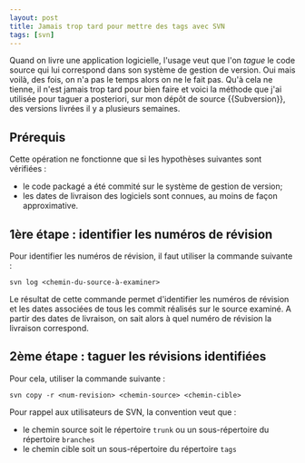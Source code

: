 ```yaml
---
layout: post
title: Jamais trop tard pour mettre des tags avec SVN
tags: [svn]
---
```


Quand on livre une application logicielle, l'usage veut que l'on _tague_ le code
source qui lui correspond dans son système de gestion de version. Oui mais
voilà, des fois, on n'a pas le temps alors on ne le fait pas. Qu'à cela ne
tienne, il n'est jamais trop tard pour bien faire et voici la méthode que j'ai
utilisée pour taguer a posteriori, sur mon dépôt de source {{Subversion}}, des
versions livrées il y a plusieurs semaines.

## Prérequis

Cette opération ne fonctionne que si les hypothèses suivantes sont vérifiées :

- le code packagé a été commité sur le système de gestion de version;
- les dates de livraison des logiciels sont connues, au moins de façon
  approximative.

## 1ère étape : identifier les numéros de révision

Pour identifier les numéros de révision, il faut utiliser la commande suivante :

```
svn log <chemin-du-source-à-examiner>
```

Le résultat de cette commande permet d'identifier les numéros de révision et les
dates associées de tous les commit réalisés sur le source examiné. A partir des
dates de livraison, on sait alors à quel numéro de révision la livraison
correspond.

## 2ème étape : taguer les révisions identifiées

Pour cela, utiliser la commande suivante :

```
svn copy -r <num-revision> <chemin-source> <chemin-cible>
```

Pour rappel aux utilisateurs de SVN, la convention veut que :

- le chemin source soit le répertoire `trunk` ou un sous-répertoire du
  répertoire `branches`
- le chemin cible soit un sous-répertoire du répertoire `tags`
